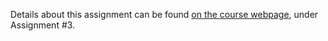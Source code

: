 Details about this assignment can be found [on the course webpage](http://cs231n.github.io/), under Assignment #3.

